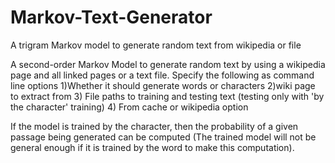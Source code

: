 # Markov-Text-Generator
A trigram Markov model to generate random text from wikipedia or file

A second-order Markov Model to generate random text by using a wikipedia page and all linked pages
or a text file. Specify the following as command line options
                        1)Whether it should generate words or characters
                        2)wiki page to extract from
                        3) File paths to training and testing text (testing only with 'by the character' training) 
                        4) From cache or wikipedia option
                        
If the model is trained by the character, then the probability of a given passage being generated can be computed (The trained model will not be general enough if it is trained by the word to make this computation).
